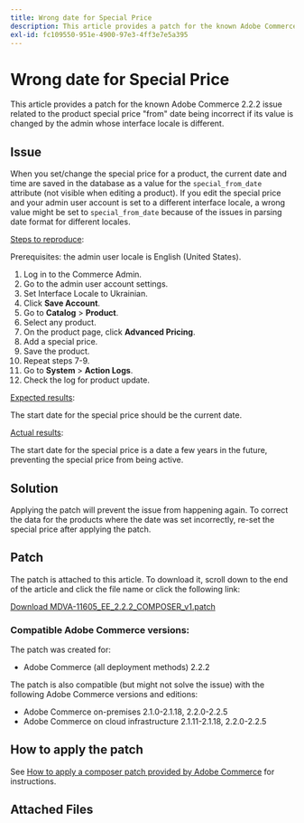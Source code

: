 ```yaml
---
title: Wrong date for Special Price
description: This article provides a patch for the known Adobe Commerce 2.2.2 issue related to the product special price "from" date being incorrect if its value is changed by the admin whose interface locale is different.
exl-id: fc109550-951e-4900-97e3-4ff3e7e5a395
---
```

# Wrong date for Special Price

This article provides a patch for the known Adobe Commerce 2.2.2 issue related to the product special price "from" date being incorrect if its value is changed by the admin whose interface locale is different.

## Issue

When you set/change the special price for a product, the current date and time are saved in the database as a value for the `special_from_date` attribute (not visible when editing a product). If you edit the special price and your admin user account is set to a different interface locale, a wrong value might be set to `special_from_date` because of the issues in parsing date format for different locales.

 <u>Steps to reproduce</u>:

Prerequisites: the admin user locale is English (United States).

1. Log in to the Commerce Admin.
1. Go to the admin user account settings.
1. Set Interface Locale to Ukrainian.
1. Click **Save Account**.
1. Go to **Catalog** > **Product**.
1. Select any product.
1. On the product page, click **Advanced Pricing**.
1. Add a special price.
1. Save the product.
1. Repeat steps 7-9.
1. Go to **System** > **Action Logs**.
1. Check the log for product update.

 <u>Expected results</u>:

 The start date for the special price should be the current date.

 <u>Actual results</u>:

 The start date for the special price is a date a few years in the future, preventing the special price from being active.

## Solution

Applying the patch will prevent the issue from happening again. To correct the data for the products where the date was set incorrectly, re-set the special price after applying the patch.

## Patch

The patch is attached to this article. To download it, scroll down to the end of the article and click the file name or click the following link:

 [Download MDVA-11605\_EE\_2.2.2\_COMPOSER\_v1.patch](assets/MDVA-11605_EE_2.2.2_COMPOSER_v1.patch.zip)

### Compatible Adobe Commerce versions:

The patch was created for:

* Adobe Commerce (all deployment methods) 2.2.2

The patch is also compatible (but might not solve the issue) with the following Adobe Commerce versions and editions:

* Adobe Commerce on-premises 2.1.0-2.1.18, 2.2.0-2.2.5
* Adobe Commerce on cloud infrastructure 2.1.11-2.1.18, 2.2.0-2.2.5

## How to apply the patch

See [How to apply a composer patch provided by Adobe Commerce](/help/how-to/general/how-to-apply-a-composer-patch-provided-by-magento.md) for instructions.

## Attached Files
